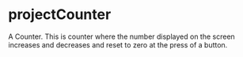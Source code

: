 # projectCounter
A Counter.
This is counter where the number displayed on the screen increases and decreases and reset to zero at the press of a button.

